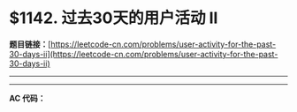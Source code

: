 # $1142. 过去30天的用户活动 II

**题目链接：**[https://leetcode-cn.com/problems/user-activity-for-the-past-30-days-ii](https://leetcode-cn.com/problems/user-activity-for-the-past-30-days-ii)

---

<Cards card="leetcode_1142_user-activity-for-the-past-30-days-ii"></Cards>

---

**AC 代码：**

```java

```
